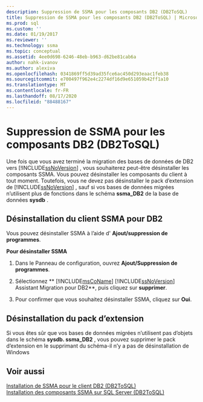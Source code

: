 ```yaml
---
description: Suppression de SSMA pour les composants DB2 (DB2ToSQL)
title: Suppression de SSMA pour les composants DB2 (DB2ToSQL) | Microsoft Docs
ms.prod: sql
ms.custom: ''
ms.date: 01/19/2017
ms.reviewer: ''
ms.technology: ssma
ms.topic: conceptual
ms.assetid: 4ee0d698-6246-48eb-b963-d62be81cab6a
author: nahk-ivanov
ms.author: alexiva
ms.openlocfilehash: 0341869ff5d39ad35fce6ac450d293eaac1feb38
ms.sourcegitcommit: e700497f962e4c2274df16d9e651059b42ff1a10
ms.translationtype: MT
ms.contentlocale: fr-FR
ms.lasthandoff: 08/17/2020
ms.locfileid: "88488167"
---
```

# <a name="removing-ssma-for-db2-components-db2tosql"></a>Suppression de SSMA pour les composants DB2 (DB2ToSQL)
Une fois que vous avez terminé la migration des bases de données de DB2 vers [!INCLUDE[ssNoVersion](../../includes/ssnoversion-md.md)] , vous souhaiterez peut-être désinstaller les composants SSMA. Vous pouvez désinstaller les composants du client à tout moment. Toutefois, vous ne devez pas désinstaller le pack d’extension de [!INCLUDE[ssNoVersion](../../includes/ssnoversion-md.md)] , sauf si vos bases de données migrées n’utilisent plus de fonctions dans le schéma **ssma_DB2** de la base de données **sysdb** .  
  
## <a name="uninstalling-the-ssma-for-db2-client"></a>Désinstallation du client SSMA pour DB2  
Vous pouvez désinstaller SSMA à l’aide d' **Ajout/suppression de programmes**.  
  
**Pour désinstaller SSMA**  
  
1.  Dans le Panneau de configuration, ouvrez **Ajout/Suppression de programmes**.  
  
2.  Sélectionnez ** [!INCLUDE[msCoName](../../includes/msconame_md.md)] [!INCLUDE[ssNoVersion](../../includes/ssnoversion-md.md)] Assistant Migration pour DB2**, puis cliquez sur **supprimer**.  
  
3.  Pour confirmer que vous souhaitez désinstaller SSMA, cliquez sur **Oui**.  
  
## <a name="uninstalling-the-extension-pack"></a>Désinstallation du pack d’extension  
Si vous êtes sûr que vos bases de données migrées n’utilisent pas d’objets dans le schéma **sysdb. ssma_DB2** , vous pouvez supprimer le pack d’extension en le supprimant du schéma-il n’y a pas de désinstallation de Windows  
  
## <a name="see-also"></a>Voir aussi  
[Installation de SSMA pour le client DB2 &#40;DB2ToSQL&#41;](../../ssma/db2/installing-ssma-for-db2-client-db2tosql.md)  
[Installation des composants SSMA sur SQL Server &#40;DB2ToSQL&#41;](../../ssma/db2/installing-ssma-components-on-sql-server-db2tosql.md)  
  
